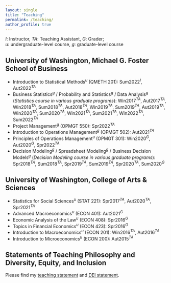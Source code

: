 ```yaml
---
layout: single
title: "Teaching"
permalink: /teaching/
author_profile: true
---
```


*I*: Instructor, *TA*: Teaching Assistant, *G*: Grader;<br/> 
*u*: undergraduate-level course, *g*: graduate-level course

## University of Washington, Michael G. Foster School of Business  
  * Introduction to Statistical Methods<sup>*u*</sup> (QMETH 201): Sum2022<sup>*I*</sup>, Aut2022<sup>*TA*</sup>
  * Business Statistics<sup>*g*</sup> / Probability and Statistics<sup>*g*</sup> / Data Analysis<sup>*g*</sup> (*Statistics course in various graduate
programs*): Win2017<sup>*TA*</sup>, Aut2017<sup>*TA*</sup>, Win2018<sup>*TA*</sup>, Sum2018<sup>*TA*</sup>, Aut2018<sup>*TA*</sup>, Win2019<sup>*TA*</sup>, Sum2019<sup>*TA*</sup>, Aut2019<sup>*TA*</sup>, Win2020<sup>*TA*</sup>, Sum2020<sup>*TA*</sup>, Win2021<sup>*TA*</sup>, Sum2021<sup>*TA*</sup>, Win2022<sup>*TA*</sup>, Sum2022<sup>*TA*</sup>
  * Project Management<sup>*g*</sup> (OPMGT 550): Spr2022<sup>*TA*</sup>
  * Introduction to Operations Management<sup>*g*</sup> (OPMGT 502): Aut2021<sup>*TA*</sup>
  * Principles of Operations Management<sup>*u*</sup> (OPMGT 301): Win2020<sup>*G*</sup>, Aut2020<sup>*G*</sup>, Spr2022<sup>*TA*</sup>
  * Decision Modeling<sup>*g*</sup> / Spreadsheet Modeling<sup>*g*</sup> / Business Decision Models<sup>*g*</sup> (*Decision Modeling course in various graduate
programs*): Spr2018<sup>*TA*</sup>, Sum2018<sup>*TA*</sup>, Spr2019<sup>*TA*</sup>, Sum2019<sup>*TA*</sup>, Spr2020<sup>*TA*</sup>, Sum2020<sup>*G*</sup>

## University of Washington, College of Arts & Sciences
  * Statistics for Social Sciences<sup>*u*</sup> (STAT 221): Spr2017<sup>*TA*</sup>, Aut2020<sup>*TA*</sup>, Spr2021<sup>*TA*</sup>
  * Advanced Macroeconomics<sup>*u*</sup> (ECON 401): Aut2021<sup>*G*</sup>
  * Economic Analysis of the Law<sup>*u*</sup> (ECON 408): Spr2016<sup>*G*</sup>
  * Topics in Financial Economics<sup>*u*</sup> (ECON 423): Spr2016<sup>*G*</sup>
  * Introduction to Macroeconomics<sup>*u*</sup> (ECON 201): Win2016<sup>*TA*</sup>, Aut2016<sup>*TA*</sup> 
  * Introduction to Microeconomics<sup>*u*</sup> (ECON 200): Aut2015<sup>*TA*</sup>

Statements of Teaching Philosophy and Diversity, Equity, and Inclusion
------
Please find my [teaching statement](https://gani-nurmukhametov.github.io/files/GaniNurmukhametov_Teaching_Statement.pdf) and [DEI statement](https://gani-nurmukhametov.github.io/files/GaniNurmukhametov_DEI_Statement.pdf).
